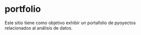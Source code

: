 # portfolio
Este sitio tiene como objetivo exhibir un portafolio de pyoyectos relacionados al análisis de datos.
